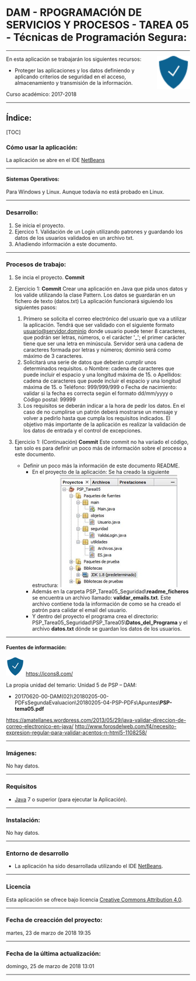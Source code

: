 # DAM - RPOGRAMACIÓN DE SERVICIOS Y PROCESOS - TAREA 05 - Técnicas de Programación Segura:

- - -
<img src="./readme_imagenes/icono_40.png" align="right" width="90"/>

En esta aplicación se trabajarán los siguientes recursos:
* Proteger las aplicaciones y los datos definiendo y aplicando criterios de seguridad en el acceso, almacenamiento y transmisión de la información.

Curso académico: 2017-2018

- - -
## Índice:

[TOC]

### Cómo usar la aplicación:
La aplicación se abre en el IDE [NetBeans]

- - -
#### Sistemas Operativos:
Para Windows y Linux. Aunque todavía no está probado en Linux.

- - -
### Desarrollo:
1. Se inicia el proyecto.
2. Ejercico 1. Validación de un Login utilizando patrones y guardando los datos de los usuarios validados en un archivo txt.
3. Añadiendo información a este documento.

_ _ _
### Procesos de trabajo:
1. Se incia el proyecto. **Commit**
2. Ejercicio 1: **Commit**
Crear una aplicación en Java que pida unos datos y los valide utilizando la clase Pattern. Los datos se guardarán en un fichero de texto (datos.txt)
La aplicación funcionará siguiendo los siguientes pasos:
	1.	Primero se solicita el correo electrónico del usuario que va a utilizar la aplicación. Tendrá que ser validado con el siguiente formato usuario@servidor.dominio donde usuario puede tener 8 caracteres, que podrán ser letras, números, o el carácter '_'; el primer carácter tiene que ser una letra en minúscula. Servidor será una cadena de caracteres formada por letras y números; dominio será como máximo de 3 caracteres.
	2.	Solicitará una serie de datos que deberán cumplir unos determinados requisitos. 
		o	Nombre: cadena de caracteres que puede incluir el espacio y una longitud máxima de 15.
		o	Apellidos: cadena de caracteres que puede incluir el espacio y una longitud máxima de 15.
		o	Teléfono: 999/999/999
		o	Fecha de nacimiento: validar si la fecha es correcta según el formato dd/mm/yyyy
		o	Código postal: 99999
	3.	Los requisitos se deberán indicar a la hora de pedir los datos. En el caso de no cumplirse un patrón deberá mostrarse un mensaje y volver a pedirlo hasta que cumpla los requisitos indicados.
	El objetivo más importante de la aplicación es realizar la validación de los datos de entrada y el control de excepciones.

3. Ejercicio 1: (Continuación) **Commit**
Este commit no ha variado el código, tan solo es para definir un poco más de información sobre el proceso a este documento.
	- Definir un poco más la información de este documento README.
		- En el proyecto de la aplicación: Se ha creado la siguiente estructura:
		![img01]
        - Además en la carpeta PSP_Tarea05_Seguridad\\**readme_ficheros** se encuentra un archivo llamado: **validar_emails.txt**. Este archivo contiene toda la información de como se ha creado el patrón para calidar el email del usuario.
        - Y dentro del proyecto el programa crea el directorio: PSP_Tarea05_Seguridad\PSP_Tarea05\\**Datos_del_Programa** y el archivo **datos.txt** dónde se guardan los datos de los usuarios.

- - -
#### Fuentes de información:
![ico01]
https://icons8.com/

La propia unidad del temario: Unidad 5 de PSP – DAM:
- 20170620-00-DAM(02)\20180205-00-PDFsSegundaEvaluacion\20180205-04-PSP-PDFs\Apuntes\\**PSP-tema05.pdf**

https://amatellanes.wordpress.com/2013/05/29/java-validar-direccion-de-correo-electronico-en-java/
http://www.forosdelweb.com/f4/necesito-expresion-regular-para-validar-acentos-n-html5-1108258/

- - -
### Imágenes:
No hay datos.

- - -
### Requisitos
- [Java] 7 o superior (para ejecutar la Aplicación).

- - -
### Instalación:
No hay datos.

- - -
### Entorno de desarrollo
- La aplicación ha sido desarrollada utilizando el IDE [NetBeans].

- - -
### Licencia
Esta aplicación se ofrece bajo licencia [Creative Commons Attribution 4.0].

- - -
### Fecha de creacción del proyecto:
martes, 23 de marzo de 2018 19:35

- - -
### Fecha de la última actualización:
domingo, 25 de marzo de 2018 13:01

- - -

[ico01]: ./readme_imagenes/icono_40.png
[img01]: ./readme_imagenes/img01.jpg


[Java]: https://www.java.com/
[NetBeans]: https://netbeans.org/
[Creative Commons Attribution 4.0]: (https://choosealicense.com/licenses/cc-by-4.0/)


